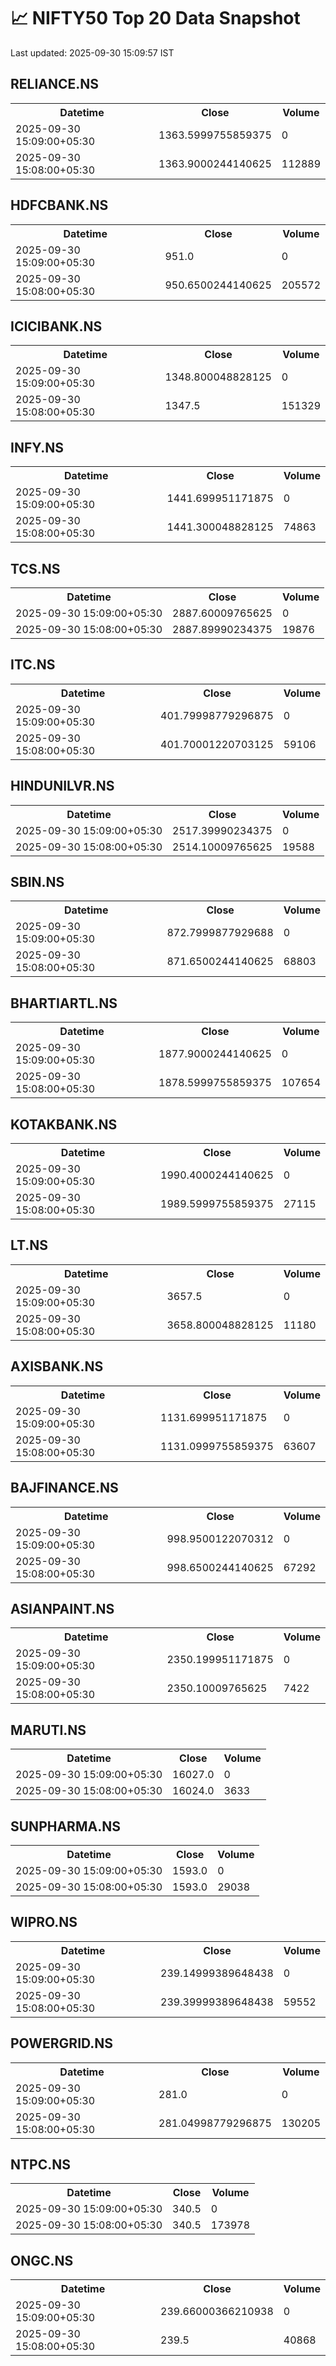 # 📈 NIFTY50 Top 20 Data Snapshot

Last updated: 2025-09-30 15:09:57 IST

## RELIANCE.NS

<table>
  <tr><th>Datetime</th><th>Close</th><th>Volume</th></tr>
  <tr><td>2025-09-30 15:09:00+05:30</td><td>1363.5999755859375</td><td>0</td></tr>
  <tr><td>2025-09-30 15:08:00+05:30</td><td>1363.9000244140625</td><td>112889</td></tr>
</table>

## HDFCBANK.NS

<table>
  <tr><th>Datetime</th><th>Close</th><th>Volume</th></tr>
  <tr><td>2025-09-30 15:09:00+05:30</td><td>951.0</td><td>0</td></tr>
  <tr><td>2025-09-30 15:08:00+05:30</td><td>950.6500244140625</td><td>205572</td></tr>
</table>

## ICICIBANK.NS

<table>
  <tr><th>Datetime</th><th>Close</th><th>Volume</th></tr>
  <tr><td>2025-09-30 15:09:00+05:30</td><td>1348.800048828125</td><td>0</td></tr>
  <tr><td>2025-09-30 15:08:00+05:30</td><td>1347.5</td><td>151329</td></tr>
</table>

## INFY.NS

<table>
  <tr><th>Datetime</th><th>Close</th><th>Volume</th></tr>
  <tr><td>2025-09-30 15:09:00+05:30</td><td>1441.699951171875</td><td>0</td></tr>
  <tr><td>2025-09-30 15:08:00+05:30</td><td>1441.300048828125</td><td>74863</td></tr>
</table>

## TCS.NS

<table>
  <tr><th>Datetime</th><th>Close</th><th>Volume</th></tr>
  <tr><td>2025-09-30 15:09:00+05:30</td><td>2887.60009765625</td><td>0</td></tr>
  <tr><td>2025-09-30 15:08:00+05:30</td><td>2887.89990234375</td><td>19876</td></tr>
</table>

## ITC.NS

<table>
  <tr><th>Datetime</th><th>Close</th><th>Volume</th></tr>
  <tr><td>2025-09-30 15:09:00+05:30</td><td>401.79998779296875</td><td>0</td></tr>
  <tr><td>2025-09-30 15:08:00+05:30</td><td>401.70001220703125</td><td>59106</td></tr>
</table>

## HINDUNILVR.NS

<table>
  <tr><th>Datetime</th><th>Close</th><th>Volume</th></tr>
  <tr><td>2025-09-30 15:09:00+05:30</td><td>2517.39990234375</td><td>0</td></tr>
  <tr><td>2025-09-30 15:08:00+05:30</td><td>2514.10009765625</td><td>19588</td></tr>
</table>

## SBIN.NS

<table>
  <tr><th>Datetime</th><th>Close</th><th>Volume</th></tr>
  <tr><td>2025-09-30 15:09:00+05:30</td><td>872.7999877929688</td><td>0</td></tr>
  <tr><td>2025-09-30 15:08:00+05:30</td><td>871.6500244140625</td><td>68803</td></tr>
</table>

## BHARTIARTL.NS

<table>
  <tr><th>Datetime</th><th>Close</th><th>Volume</th></tr>
  <tr><td>2025-09-30 15:09:00+05:30</td><td>1877.9000244140625</td><td>0</td></tr>
  <tr><td>2025-09-30 15:08:00+05:30</td><td>1878.5999755859375</td><td>107654</td></tr>
</table>

## KOTAKBANK.NS

<table>
  <tr><th>Datetime</th><th>Close</th><th>Volume</th></tr>
  <tr><td>2025-09-30 15:09:00+05:30</td><td>1990.4000244140625</td><td>0</td></tr>
  <tr><td>2025-09-30 15:08:00+05:30</td><td>1989.5999755859375</td><td>27115</td></tr>
</table>

## LT.NS

<table>
  <tr><th>Datetime</th><th>Close</th><th>Volume</th></tr>
  <tr><td>2025-09-30 15:09:00+05:30</td><td>3657.5</td><td>0</td></tr>
  <tr><td>2025-09-30 15:08:00+05:30</td><td>3658.800048828125</td><td>11180</td></tr>
</table>

## AXISBANK.NS

<table>
  <tr><th>Datetime</th><th>Close</th><th>Volume</th></tr>
  <tr><td>2025-09-30 15:09:00+05:30</td><td>1131.699951171875</td><td>0</td></tr>
  <tr><td>2025-09-30 15:08:00+05:30</td><td>1131.0999755859375</td><td>63607</td></tr>
</table>

## BAJFINANCE.NS

<table>
  <tr><th>Datetime</th><th>Close</th><th>Volume</th></tr>
  <tr><td>2025-09-30 15:09:00+05:30</td><td>998.9500122070312</td><td>0</td></tr>
  <tr><td>2025-09-30 15:08:00+05:30</td><td>998.6500244140625</td><td>67292</td></tr>
</table>

## ASIANPAINT.NS

<table>
  <tr><th>Datetime</th><th>Close</th><th>Volume</th></tr>
  <tr><td>2025-09-30 15:09:00+05:30</td><td>2350.199951171875</td><td>0</td></tr>
  <tr><td>2025-09-30 15:08:00+05:30</td><td>2350.10009765625</td><td>7422</td></tr>
</table>

## MARUTI.NS

<table>
  <tr><th>Datetime</th><th>Close</th><th>Volume</th></tr>
  <tr><td>2025-09-30 15:09:00+05:30</td><td>16027.0</td><td>0</td></tr>
  <tr><td>2025-09-30 15:08:00+05:30</td><td>16024.0</td><td>3633</td></tr>
</table>

## SUNPHARMA.NS

<table>
  <tr><th>Datetime</th><th>Close</th><th>Volume</th></tr>
  <tr><td>2025-09-30 15:09:00+05:30</td><td>1593.0</td><td>0</td></tr>
  <tr><td>2025-09-30 15:08:00+05:30</td><td>1593.0</td><td>29038</td></tr>
</table>

## WIPRO.NS

<table>
  <tr><th>Datetime</th><th>Close</th><th>Volume</th></tr>
  <tr><td>2025-09-30 15:09:00+05:30</td><td>239.14999389648438</td><td>0</td></tr>
  <tr><td>2025-09-30 15:08:00+05:30</td><td>239.39999389648438</td><td>59552</td></tr>
</table>

## POWERGRID.NS

<table>
  <tr><th>Datetime</th><th>Close</th><th>Volume</th></tr>
  <tr><td>2025-09-30 15:09:00+05:30</td><td>281.0</td><td>0</td></tr>
  <tr><td>2025-09-30 15:08:00+05:30</td><td>281.04998779296875</td><td>130205</td></tr>
</table>

## NTPC.NS

<table>
  <tr><th>Datetime</th><th>Close</th><th>Volume</th></tr>
  <tr><td>2025-09-30 15:09:00+05:30</td><td>340.5</td><td>0</td></tr>
  <tr><td>2025-09-30 15:08:00+05:30</td><td>340.5</td><td>173978</td></tr>
</table>

## ONGC.NS

<table>
  <tr><th>Datetime</th><th>Close</th><th>Volume</th></tr>
  <tr><td>2025-09-30 15:09:00+05:30</td><td>239.66000366210938</td><td>0</td></tr>
  <tr><td>2025-09-30 15:08:00+05:30</td><td>239.5</td><td>40868</td></tr>
</table>


